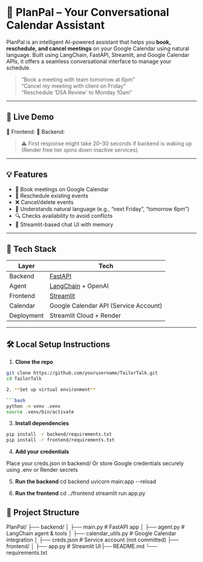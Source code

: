 # 🧠 PlanPal – Your Conversational Calendar Assistant

PlanPal is an intelligent AI-powered assistant that helps you **book, reschedule, and cancel meetings** on your Google Calendar using natural language. Built using LangChain, FastAPI, Streamlit, and Google Calendar APIs, it offers a seamless conversational interface to manage your schedule.

> “Book a meeting with team tomorrow at 6pm”  
> “Cancel my meeting with client on Friday”  
> “Reschedule ‘DSA Review’ to Monday 10am”  

---

## 🚀 Live Demo

🔗 Frontend: 
🔗 Backend: 

> ⚠️ First response might take 20–30 seconds if backend is waking up (Render free tier spins down inactive services).

---

## 💡 Features

- 📅 Book meetings on Google Calendar
- 🔁 Reschedule existing events
- ❌ Cancel/delete events
- 🧠 Understands natural language (e.g., “next Friday”, “tomorrow 6pm”)
- 🔍 Checks availability to avoid conflicts
- 💬 Streamlit-based chat UI with memory

---

## 🧱 Tech Stack

| Layer       | Tech                              |
|-------------|-----------------------------------|
| Backend     | [FastAPI](https://fastapi.tiangolo.com)          |
| Agent       | [LangChain](https://www.langchain.com/) + OpenAI |
| Frontend    | [Streamlit](https://streamlit.io) |
| Calendar    | Google Calendar API (Service Account) |
| Deployment  | Streamlit Cloud + Render          |

---

## 🛠️ Local Setup Instructions

1. **Clone the repo**

```bash
git clone https://github.com/yourusername/TailorTalk.git
cd TailorTalk

2. **Set up virtual environment**

```bash
python -m venv .venv
source .venv/bin/activate
```

3. **Install dependencies**

```bash
pip install -r backend/requirements.txt
pip install -r frontend/requirements.txt
```

4. **Add your credentials**

Place your creds.json in backend/
Or store Google credentials securely using .env or Render secrets

5. **Run the backend**
cd backend
uvicorn main:app --reload

6. **Run the frontend**
cd ../frontend
streamlit run app.py

## 📁 Project Structure

PlanPal/
├── backend/
│   ├── main.py              # FastAPI app
│   ├── agent.py             # LangChain agent & tools
│   ├── calendar_utils.py    # Google Calendar integration
│   ├── creds.json           # Service account (not committed)
├── frontend/
│   ├── app.py               # Streamlit UI
|── README.md
└── requirements.txt

